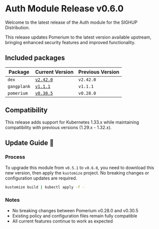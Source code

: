 # Auth Module Release v0.6.0

Welcome to the latest release of the Auth module for the SIGHUP Distribution.

This release updates Pomerium to the latest version available upstream, bringing enhanced security features and improved functionality.

## Included packages

| Package     | Current Version                                                        | Previous Version |
| ----------- | ---------------------------------------------------------------------- | ---------------- |
| `dex`       | [`v2.42.0`](https://github.com/dexidp/dex/releases/tag/v2.42.0)        | `v2.42.0`        |
| `gangplank` | [`v1.1.1`](https://github.com/sighupio/gangplank/releases/tag/v1.1.1)  | `v1.1.1`         |
| `pomerium`  | [`v0.30.5`](https://github.com/pomerium/pomerium/releases/tag/v0.30.5) | `v0.28.0`        |

## Compatibility

This release adds support for Kubernetes 1.33.x while maintaining compatibility with previous versions (1.29.x - 1.32.x).

## Update Guide 🦮

### Process

To upgrade this module from `v0.5.1` to `v0.6.0`, you need to download this new version, then apply the `kustomize` project. No breaking changes or configuration updates are required.

```bash
kustomize build | kubectl apply -f -
```

### Notes

- No breaking changes between Pomerium v0.28.0 and v0.30.5
- Existing policy and configuration files remain fully compatible
- All current features continue to work as expected